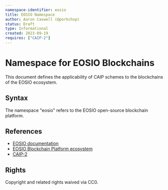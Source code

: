 ```yaml
---
namespace-identifier: eosio
title: EOSIO Namespace
author: Aaron Caswell (@porkchop)
status: Draft
type: Informational
created: 2023-09-19
requires: ["CAIP-2"]
---
```


# Namespace for EOSIO Blockchains

This document defines the applicability of CAIP schemes to the blockchains of
the EOSIO ecosystem.

## Syntax

The namespace "eosio" refers to the EOSIO open-source blockchain platform.

## References

- [EOSIO documentation](https://developers.eos.io/)
- [EOSIO Blockchain Platform ecosystem](https://github.com/antelopeIO)
- [CAIP-2](https://github.com/ChainAgnostic/CAIPs/blob/master/CAIPs/caip-2.md)

## Rights

Copyright and related rights waived via CC0.
